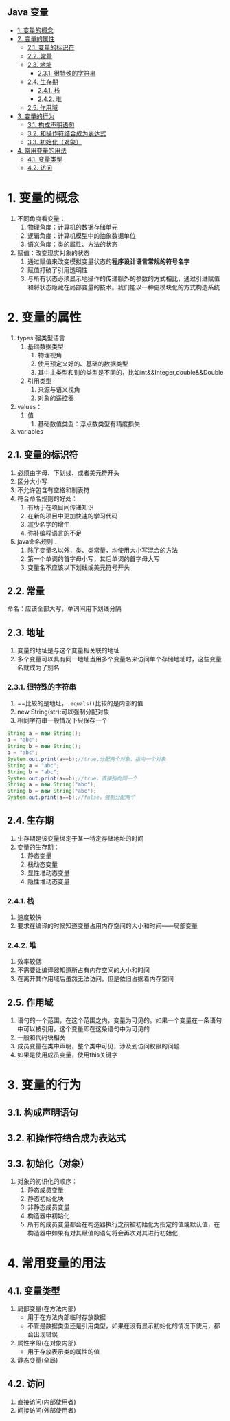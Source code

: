 Java 变量
---
<!-- TOC -->

- [1. 变量的概念](#1-变量的概念)
- [2. 变量的属性](#2-变量的属性)
  - [2.1. 变量的标识符](#21-变量的标识符)
  - [2.2. 常量](#22-常量)
  - [2.3. 地址](#23-地址)
    - [2.3.1. 很特殊的字符串](#231-很特殊的字符串)
  - [2.4. 生存期](#24-生存期)
    - [2.4.1. 栈](#241-栈)
    - [2.4.2. 堆](#242-堆)
  - [2.5. 作用域](#25-作用域)
- [3. 变量的行为](#3-变量的行为)
  - [3.1. 构成声明语句](#31-构成声明语句)
  - [3.2. 和操作符结合成为表达式](#32-和操作符结合成为表达式)
  - [3.3. 初始化（对象）](#33-初始化对象)
- [4. 常用变量的用法](#4-常用变量的用法)
  - [4.1. 变量类型](#41-变量类型)
  - [4.2. 访问](#42-访问)

<!-- /TOC -->

# 1. 变量的概念
1. 不同角度看变量：
    1. 物理角度：计算机的数据存储单元
    2. 逻辑角度：计算机模型中的抽象数据单位
    3. 语义角度：类的属性、方法的状态
2. 赋值：改变现实对象的状态
    1. 通过赋值来改变模拟变量状态的**程序设计语言常规的符号名字**
    2. 赋值打破了引用透明性
    3. 与所有状态必须显示地操作的传递额外的参数的方式相比，通过引进赋值和将状态隐藏在局部变量的技术。我们能以一种更模块化的方式构造系统

# 2. 变量的属性
1. types:强类型语言
    1. 基础数据类型
        1. 物理视角
        2. 使用预定义好的、基础的数据类型
        3. 其中主类型和别的类型是不同的，比如int&&Integer,double&&Double
    2. 引用类型
        1. 来源与语义视角
        2. 对象的遥控器
2. values：
    1. 值
        1. 基础数值类型：浮点数类型有精度损失
3. variables

## 2.1. 变量的标识符
1. 必须由字母、下划线、或者美元符开头
2. 区分大小写
3. 不允许包含有空格和制表符
4. 符合命名规则的好处：
    1. 有助于在项目间传递知识
    2. 在新的项目中更加快速的学习代码
    3. 减少名字的增生
    4. 弥补编程语言的不足
5. java命名规则：
    1. 除了变量名以外，类、类常量，均使用大小写混合的方法
    2. 第一个单词的首字母小写，其后单词的首字母大写
    3. 变量名不应该以下划线或美元符号开头
    
## 2.2. 常量
命名：应该全部大写，单词间用下划线分隔

## 2.3. 地址
1. 变量的地址是与这个变量相关联的地址
2. 多个变量可以具有同一地址当用多个变量名来访问单个存储地址时，这些变量名就成为了别名

### 2.3.1. 很特殊的字符串
1. ==比较的是地址，`.equals()`比较的是内部的值
2. new String(str):可以强制分配对象
3. 相同字符串一般情况下只保存一个
```java
String a = new String();
a = "abc";
String b = new String();
b = "abc";
System.out.print(a==b);//true,分配两个对象，指向一个对象
String a = "abc";
String b = "abc";
System.out.print(a==b);//true，直接指向同一个
String a = new String("abc");
String b = new String("abc");
System.out.print(a==b);//false，强制分配两个
```

## 2.4. 生存期
1. 生存期是该变量绑定于某一特定存储地址的时间
2. 变量的生存期：
    1. 静态变量
    2. 栈动态变量
    3. 显性堆动态变量
    4. 隐性堆动态变量

### 2.4.1. 栈
1. 速度较快
2. 要求在编译的时候知道变量占用内存空间的大小和时间——局部变量

### 2.4.2. 堆
1. 效率较低
2. 不需要让编译器知道所占有内存空间的大小和时间
3. 在离开其作用域后虽然无法访问，但是依旧占据着内存空间

## 2.5. 作用域
1. 语句的一个范围，在这个范围之内，变量为可见的。如果一个变量在一条语句中可以被引用，这个变量即在这条语句中为可见的
2. 一般和代码块相关
3. 成员变量在类中声明，整个类中可见，涉及到访问权限的问题
4. 如果是使用成员变量，使用this关键字

# 3. 变量的行为

## 3.1. 构成声明语句
## 3.2. 和操作符结合成为表达式
## 3.3. 初始化（对象）
1. 对象的初识化的顺序：
    1. 静态成员变量
    2. 静态初始化块
    3. 非静态成员变量
    4. 构造器中初始化
    5. 所有的成员变量都会在构造器执行之前被初始化为指定的值或默认值，在构造器中如果有对其赋值的语句将会再次对其进行初始化


# 4. 常用变量的用法
## 4.1. 变量类型
1. 局部变量(在方法内部)
    + 用于在方法内部临时存放数据
    + 不管是数据类型还是引用类型，如果在没有显示初始化的情况下使用，都会出现错误
2. 属性字段(在对象内部)
    + 用于存放表示类的属性的值
3. 静态变量(全局)
## 4.2. 访问
1. 直接访问(内部使用者)
2. 间接访问(外部使用者)